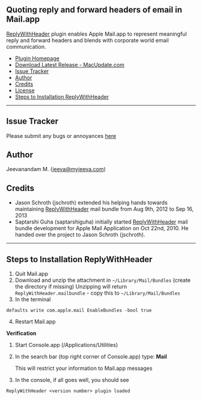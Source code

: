 Quoting reply and forward headers of email in Mail.app
------------------------------------------------------
[ReplyWithHeader][2] plugin enables Apple Mail.app to represent meaningful reply and forward headers  and blends with corporate world email communication.

* [Plugin Homepage][2]
* [Download Latest Release - MacUpdate.com][5]
* [Issue Tracker](#issue-tracker)
* [Author](#author)
* [Credits](#credits)
* [License][4]
* [Steps to Installation ReplyWithHeader](#steps-to-installation-replywithheader)

* * *

Issue Tracker
-------------
Please submit any bugs or annoyances [here][3]

Author
------
Jeevanandam M. (jeeva@myjeeva.com)

Credits
-------
* Jason Schroth (jschroth) extended his helping hands towards maintaining [ReplyWithHeader][2] mail bundle from Aug 9th, 2012 to Sep 16, 2013
* Saptarshi Guha (saptarshiguha) initially started [ReplyWithHeader][2] mail bundle development for Apple Mail Application on Oct 22nd, 2010. He handed over the project to Jason Schroth (jschroth).

* * *

Steps to Installation ReplyWithHeader
-------------------------------------

1. Quit Mail.app
2. Download and unzip the attachment in `~/Library/Mail/Bundles` (create the directory if missing)
   Unzipping will return `ReplyWithHeader.mailbundle` - copy this to `~/Library/Mail/Bundles`
3. In the terminal
<pre><code>defaults write com.apple.mail EnableBundles -bool true</pre></code>

4. Restart Mail.app

**Verification**

1. Start Console.app (/Applications/Utilities)

2. In the search bar (top right corner of Console.app) type: **Mail**

   This will restrict your information to Mail.app messages

3. In the console, if all goes well, you should see
<pre><code>ReplyWithHeader &lt;version number> plugin loaded</pre></code>

[1]: http://myjeeva.com
[2]: http://myjeeva.com/replywithheader
[3]: https://github.com/jeevatkm/ReplyWithHeaders/issues
[4]: https://github.com/jeevatkm/ReplyWithHeaders/blob/master/ReplyWithHeader/LICENSE.txt
[5]: https://www.macupdate.com/app/mac/49256/replywithheader
